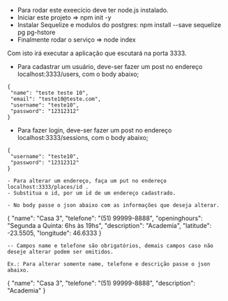 - Para rodar este exeecício deve ter node.js instalado.
- Iniciar este projeto => npm init -y
- Instalar Sequelize e modulos do postgres: npm install --save sequelize pg pg-hstore
- Finalmente rodar o serviço => node index

Com isto irá executar a aplicação que escutará na porta 3333.

- Para cadastrar um usuário, deve-ser fazer um post no endereço localhost:3333/users, com o body abaixo;

```
{
 "name": "teste teste 10",
 "email": "teste10@teste.com",
 "username": "teste10",
 "password": "12312312"
}
```
- Para fazer login, deve-ser fazer um post no endereço localhost:3333/sessions, com o body abaixo;
```
{
 "username": "teste10",
 "password": "12312312"
}

- Para alterar um endereço, faça um put no endereço localhost:3333/places/id .
- Substitua o id, por um id de um endereço cadastrado.

- No body passe o json abaixo com as informações que deseja alterar.
```
{
 "name": "Casa 3",
 "telefone": "(51) 99999-8888",
 "openinghours": "Segunda a Quinta: 6hs às 19hs",
 "description": "Academia",
 "latitude": -23.5505,
 "longitude": 46.6333
}
```
-- Campos name e telefone são obrigatórios, demais campos caso não deseje alterar podem ser omitidos.

Ex.: Para alterar somente name, telefone e descrição passe o json abaixo.
```
{
 "name": "Casa 3",
 "telefone": "(51) 99999-8888",
 "description": "Academia"
}
```